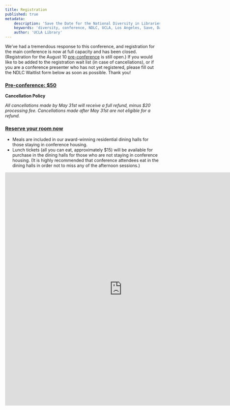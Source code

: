 ```yaml
---
title: Registration
published: true
metadata:
    description: 'Save the Date for the National Diversity in Libraries Conference (NDLC) 2016 UCLA, Los Angeles, California where library staff discuss issues relating to diversity.'
    keywords: 'diversity, conference, NDLC, UCLA, Los Angeles, Save, Date, national, 2016, what is diversity, diversity committee, registration, fee, cost'
    author: 'UCLA Library'
---
```


We’ve had a tremendous response to this conference, and registration for the main conference is now at full capacity 
and has been closed. (Registration for the August 10 [pre-conference](../program/pre-conference) is still open.) If you 
would like to be added to the registration wait list (in case of cancellations), or if you are a conference presenter
 who has not yet registered, please fill out the NDLC Waitlist form below as soon as possible. Thank you!

### <a href="https://oss.ticketmaster.com/aps/uclacto/EN/buy/details/m162830" target="_blank">Pre-conference: $50</a>

**Cancellation Policy**

   _All cancellations made by May 31st will receive a full refund, minus $20 processing fee. Cancellations made after
    May 31st are not eligible for a refund._

### <a href="https://uclarh.webhotel.microsdc.us/bp/search_rooms.jsp?groupCode=LIB6A&checkinYear=2016&checkinDay=9&checkinMonth=8&numberOfNights=4&numberOfRooms=1&numberOfAdults=1" target="_blank">Reserve your room now</a>
+ Meals are included in our award-winning residential dining halls for those staying in conference housing.
+ Lunch tickets (all you can eat, approximately $15) will be available for purchase in the dining halls for those who 
are not staying in conference housing. (It is highly recommended that conference attendees eat in the dining halls in order not to miss any of the afternoon sessions.)
 
<iframe src="https://docs.google.com/forms/d/1PxVV9pantFzaQW7EykzORH90THRn4mBIYYaeBm_t2zc/viewform?embedded=true#start=embed" width="760" height="760" frameborder="0" marginheight="0" marginwidth="0">Loading...</iframe>